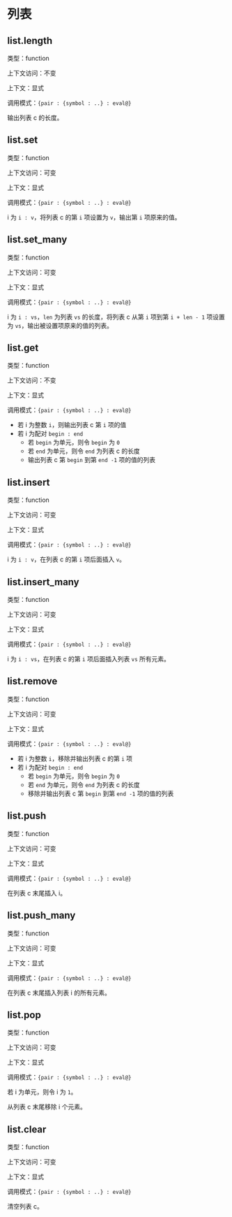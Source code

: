 # 列表

## list.length

类型：function

上下文访问：不变

上下文：显式

调用模式：`{pair : {symbol : ..} : eval@}`

输出列表 c 的长度。

## list.set

类型：function

上下文访问：可变

上下文：显式

调用模式：`{pair : {symbol : ..} : eval@}`

i 为 `i : v`，将列表 c 的第 `i` 项设置为 `v`，输出第 `i` 项原来的值。

## list.set_many

类型：function

上下文访问：可变

上下文：显式

调用模式：`{pair : {symbol : ..} : eval@}`

i 为 `i : vs`，`len` 为列表 `vs` 的长度，将列表 c 从第 `i` 项到第 `i + len - 1` 项设置为 `vs`，输出被设置项原来的值的列表。

## list.get

类型：function

上下文访问：不变

上下文：显式

调用模式：`{pair : {symbol : ..} : eval@}`

- 若 i 为整数 `i`，则输出列表 c 第 `i` 项的值
- 若 i 为配对 `begin : end`
  - 若 `begin` 为单元，则令 `begin` 为 `0`
  - 若 `end` 为单元，则令 `end` 为列表 c 的长度
  - 输出列表 c 第 `begin` 到第 `end -1` 项的值的列表

## list.insert

类型：function

上下文访问：可变

上下文：显式

调用模式：`{pair : {symbol : ..} : eval@}`

i 为 `i : v`，在列表 c 的第 `i` 项后面插入 `v`。

## list.insert_many

类型：function

上下文访问：可变

上下文：显式

调用模式：`{pair : {symbol : ..} : eval@}`

i 为 `i : vs`，在列表 c 的第 `i` 项后面插入列表 `vs` 所有元素。

## list.remove

类型：function

上下文访问：可变

上下文：显式

调用模式：`{pair : {symbol : ..} : eval@}`

- 若 i 为整数 `i`，移除并输出列表 c 的第 `i` 项
- 若 i 为配对 `begin : end`
  - 若 `begin` 为单元，则令 `begin` 为 `0`
  - 若 `end` 为单元，则令 `end` 为列表 c 的长度
  - 移除并输出列表 c 第 `begin` 到第 `end -1` 项的值的列表

## list.push

类型：function

上下文访问：可变

上下文：显式

调用模式：`{pair : {symbol : ..} : eval@}`

在列表 c 末尾插入 i。

## list.push_many

类型：function

上下文访问：可变

上下文：显式

调用模式：`{pair : {symbol : ..} : eval@}`

在列表 c 末尾插入列表 i 的所有元素。

## list.pop

类型：function

上下文访问：可变

上下文：显式

调用模式：`{pair : {symbol : ..} : eval@}`

若 i 为单元，则令 i 为 `1`。

从列表 c 末尾移除 i 个元素。

## list.clear

类型：function

上下文访问：可变

上下文：显式

调用模式：`{pair : {symbol : ..} : eval@}`

清空列表 c。

